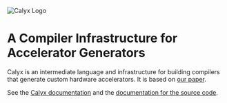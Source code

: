 ![Calyx Logo](https://sgtpeacock.com/calyx/img/logo-text.svg)

# A Compiler Infrastructure for Accelerator Generators

Calyx is an intermediate language and infrastructure for building compilers that generate custom hardware accelerators. It is based on [our paper](https://rachitnigam.com/files/pubs/calyx.pdf).

See the [Calyx documentation](https://capra.cs.cornell.edu/calyx/) and the [documentation for the source code](https://capra.cs.cornell.edu/calyx/doc/calyx).
